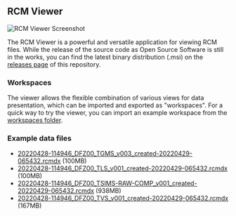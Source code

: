 ## RCM Viewer

![RCM Viewer Screenshot](docs/viewer.png)

The RCM Viewer is a powerful and versatile application for viewing RCM files. While the release of the source code as Open Source Software is still in the works, you can find the latest binary distribution (.msi) on the [releases page](https://github.com/SchweizerischeBundesbahnen/rcm-dx/releases) of this repository. 

### Workspaces

The viewer allows the flexible combination of various views for data presentation, which can be imported and exported as "workspaces". For a quick way to try the viewer, you can import an example workspace from the [workspaces folder](https://github.com/SchweizerischeBundesbahnen/rcm-dx/tree/main/viewer/workspaces). 

### Example data files

- [20220428-114946_DFZ00_TGMS_v003_created-20220429-065432.rcmdx](https://sbb-wcms-big-files-server-prod.s3.eu-central-1.amazonaws.com/RCM-DX_Files/20220428-114946_DFZ00_TGMS_v003_created-20220429-065432.rcmdx) (100MB)
- [20220428-114946_DFZ00_TLS_v001_created-20220429-065432.rcmdx](https://sbb-wcms-big-files-server-prod.s3.eu-central-1.amazonaws.com/RCM-DX_Files/20220428-114946_DFZ00_TLS_v001_created-20220429-065432.rcmdx) (100MB)
- [20220428-114946_DFZ00_TSIMS-RAW-COMP_v001_created-20220429-065432.rcmdx](https://sbb-wcms-big-files-server-prod.s3.eu-central-1.amazonaws.com/RCM-DX_Files/20220428-114946_DFZ00_TSIMS-RAW-COMP_v001_created-20220429-065432.rcmdx) (938MB)
- [20220428-114946_DFZ00_TVS_v001_created-20220429-065432.rcmdx](https://sbb-wcms-big-files-server-prod.s3.eu-central-1.amazonaws.com/RCM-DX_Files/20220428-114946_DFZ00_TVS_v001_created-20220429-065432.rcmdx) (167MB)
